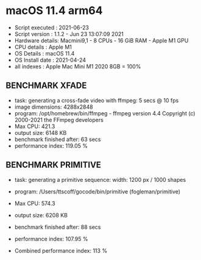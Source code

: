 # macOS 11.4 arm64
* Script executed : 2021-06-23
* Script version  : 1.1.2 - Jun 23 13:07:09 2021
* Hardware details: Macmini9,1 - 8 CPUs - 16 GiB RAM -  Apple M1 GPU
* CPU details     : Apple M1
* OS Details      : macOS 11.4
* OS Install date : 2021-04-24
* all indexes     : Apple Mac Mini M1 2020 8GB = 100%
 
## BENCHMARK XFADE
* task: generating a cross-fade video with ffmpeg: 5 secs @ 10 fps
* image dimensions: 4288x2848
* program: /opt/homebrew/bin/ffmpeg - ffmpeg version 4.4 Copyright (c) 2000-2021 the FFmpeg developers
* Max CPU: 421.3
* output size: 6148 KB
* benchmark finished after: 63 secs
* performance index: 119.05 %
 
## BENCHMARK PRIMITIVE
* task: generating a primitive sequence: width: 1200 px / 1000 shapes
* program: /Users/ttscoff/gocode/bin/primitive (fogleman/primitive)
* Max CPU: 574.3
* output size: 6208 KB
* benchmark finished after: 88 secs
* performance index: 107.95 %
 
* Combined performance index: 113 %
